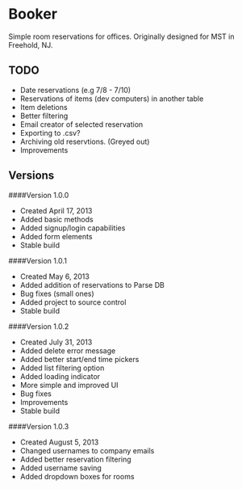 Booker
===
Simple room reservations for offices.
Originally designed for MST in Freehold, NJ.

TODO
--
+ Date reservations (e.g 7/8 - 7/10)
+ Reservations of items (dev computers) in another table
+ Item deletions
+ Better filtering
+ Email creator of selected reservation
+ Exporting to .csv?
+ Archiving old reservtions. (Greyed out)
+ Improvements

Versions
---
####Version 1.0.0
+ Created April 17, 2013
+ Added basic methods
+ Added signup/login capabilities
+ Added form elements
+ Stable build

####Version 1.0.1
+ Created May 6, 2013
+ Added addition of reservations to Parse DB
+ Bug fixes (small ones)
+ Added project to source control
+ Stable build

####Version 1.0.2
+ Created July 31, 2013
+ Added delete error message
+ Added better start/end time pickers
+ Added list filtering option
+ Added loading indicator
+ More simple and improved UI
+ Bug fixes
+ Improvements
+ Stable build

####Version 1.0.3
+ Created August 5, 2013
+ Changed usernames to company emails
+ Added better reservation filtering
+ Added username saving
+ Added dropdown boxes for rooms


